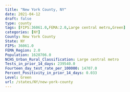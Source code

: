 ```yaml
---
title: "New York County, NY"
date: 2021-04-12
draft: false
type: county
tags: [FIPS:36061.0,FEMA:2.0,Large central metro,Green]
categories: [NY]
County: New York County
State: NY
FIPS: 36061.0
FEMA_Region: 2.0
Population: 1628706.0
NCHS_Urban_Rural_Classification: Large central metro
Tests_in_prior_14_days: 239540.0
Fourteen_day_test_rate_per_100000: 14707.0
Percent_Positivity_in_prior_14_days: 0.033
Level: Green
url: /states/NY/new-york-county
---
```



